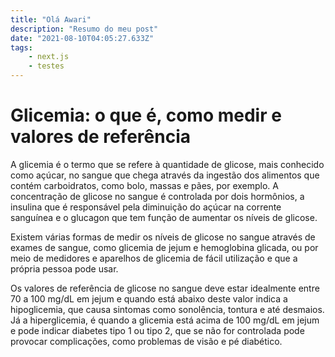 ```yaml
---
title: "Olá Awari"
description: "Resumo do meu post"
date: "2021-08-10T04:05:27.633Z"
tags:
    - next.js
    - testes
---
```


# Glicemia: o que é, como medir e valores de referência

A glicemia é o termo que se refere à quantidade de glicose, mais conhecido como açúcar, no sangue que chega através da ingestão dos alimentos que contém carboidratos, como bolo, massas e pães, por exemplo. A concentração de glicose no sangue é controlada por dois hormônios, a insulina que é responsável pela diminuição do açúcar na corrente sanguínea e o glucagon que tem função de aumentar os níveis de glicose.

Existem várias formas de medir os níveis de glicose no sangue através de exames de sangue, como glicemia de jejum e hemoglobina glicada, ou por meio de medidores e aparelhos de glicemia de fácil utilização e que a própria pessoa pode usar.

Os valores de referência de glicose no sangue deve estar idealmente entre 70 a 100 mg/dL em jejum e quando está abaixo deste valor indica a hipoglicemia, que causa sintomas como sonolência, tontura e até desmaios. Já a hiperglicemia, é quando a glicemia está acima de 100 mg/dL em jejum e pode indicar diabetes tipo 1 ou tipo 2, que se não for controlada pode provocar complicações, como problemas de visão e pé diabético.
